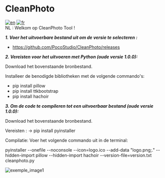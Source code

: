 # CleanPhoto
[![en](https://img.shields.io/badge/Change_to_:-en-red.svg)](https://github.com/PocoStudio/CleanPhoto/tree/main) [![fr](https://img.shields.io/badge/Change_to_:-fr-blue.svg)](https://github.com/PocoStudio/CleanPhoto/blob/main/Exemples/README-FR.md)<br/>
NL :
Welkom op CleanPhoto Tool ! 

***1. Voer het uitvoerbare bestand uit om de versie te selecteren :***

- https://github.com/PocoStudio/CleanPhoto/releases


***2. Vereisten voor het uitvoeren met Python (oude versie 1.0.0):***

Download het bovenstaande bronbestand.

Installeer de benodigde bibliotheken met de volgende commando's:
- pip install pillow
- pip install ttkbootstrap
- pip install hachoir

***3. Om de code te compileren tot een uitvoerbaar bestand (oude versie 1.0.0):***

Download het bovenstaande bronbestand.

Vereisten : 
-> pip install pyinstaller

Compilatie: Voer het volgende commando uit in de terminal:

pyinstaller --onefile --noconsole --icon=logo.ico --add-data "logo.png;." --hidden-import pillow --hidden-import hachoir --version-file=version.txt cleanphoto.py

![exemple_image1](https://github.com/user-attachments/assets/ef832a2c-ccfb-4021-b3de-27c5112cc546)
